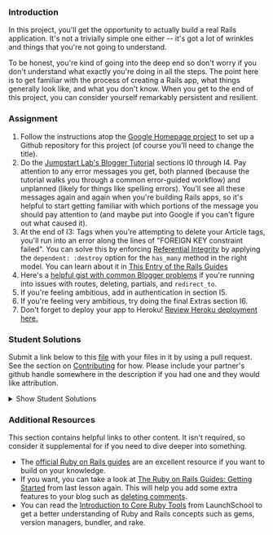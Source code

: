 ### Introduction

In this project, you'll get the opportunity to actually build a real Rails application.  It's not a trivially simple one either -- it's got a lot of wrinkles and things that you're not going to understand.

To be honest, you're kind of going into the deep end so don't worry if you don't understand what exactly you're doing in all the steps.  The point here is to get familiar with the process of creating a Rails app, what things generally look like, and what you don't know.  When you get to the end of this project, you can consider yourself remarkably persistent and resilient.

### Assignment

<div class="lesson-content__panel" markdown="1">

  1. Follow the instructions atop the [Google Homepage project](/courses/web-development-101/lessons/html-css) to set up a Github repository for this project (of course you'll need to change the title).
  2. Do the [Jumpstart Lab's Blogger Tutorial](http://tutorials.jumpstartlab.com/projects/blogger.html) sections I0 through I4.  Pay attention to any error messages you get, both planned (because the tutorial walks you through a common error-guided workflow) and unplanned (likely for things like spelling errors).  You'll see all these messages again and again when you're building Rails apps, so it's helpful to start getting familiar with which portions of the message you should pay attention to (and maybe put into Google if you can't figure out what caused it).
  3. At the end of I3: Tags when you're attempting to delete your Article tags, you'll run into an error along the lines of "FOREIGN KEY constraint failed". You can solve this by enforcing [Referential Integrity](https://en.wikipedia.org/wiki/Referential_integrity) by applying the `dependent: :destroy` option for the `has_many` method in the right model. You can learn about it in [This Entry of the Rails Guides](http://guides.rubyonrails.org/association_basics.html)
  4. Here's a [helpful gist with common Blogger problems](https://gist.github.com/burtlo/4970471) if you're running into issues with routes, deleting, partials, and `redirect_to`.
  5. If you're feeling ambitious, add in authentication in section I5.
  6. If you're feeling very ambitious, try doing the final Extras section I6.
  7. Don't forget to deploy your app to Heroku!  [Review Heroku deployment here.](https://www.theodinproject.com/courses/ruby-on-rails/lessons/deployment)
</div>

### Student Solutions
Submit a link below to this [file](https://github.com/TheOdinProject/curriculum/blob/master/rails_programming/rails_basics/project_blog_app.md) with your files in it by using a pull request.  See the section on [Contributing](http://github.com/TheOdinProject/curriculum/blob/master/contributing.md) for how.  Please include your partner's github handle somewhere in the description if you had one and they would like attribution.

<details markdown="block">
  <summary> Show Student Solutions </summary>

* Add your solution below this line!
* [Witah Georjane's Solution](https://github.com/Georjane/My_Blog_App) - [View in Browser](https://jane-blog.herokuapp.com/)
* [Tilda Udufo's Solution](https://github.com/TildaDares/blogger) - [View in Browser](https://nameless-earth-65585.herokuapp.com/)
* [Axel Lopez's Solution](https://github.com/lopezaxel/blog-app) - [View in Browser](https://sheltered-waters-63059.herokuapp.com/)
* [ChargrilledChook's Solution](https://github.com/ChargrilledChook/blogger) - [View in Browser](https://protected-coast-33870.herokuapp.com/)
* [Neal Bayya's Solution](https://github.com/nealbayya/blog) - [View in Browser](https://fast-journey-07183.herokuapp.com/)
* [Darren's Solution](https://github.com/DarrenLo0530/blog) - [View in Browser](https://calm-wave-48807.herokuapp.com/)
* [JvPelai's Solution](https://github.com/JvPelai/Blog) - [View in Browser](https://fathomless-beach-73692.herokuapp.com/)
* [Coding Shawn's Solution](https://github.com/CodingShawn/TOP-Blog-App)
* [Sam Eff's Solution](https://github.com/SamEff/blogger) - [View in Browser](https://pure-fjord-66475.herokuapp.com/)
* [Saul-Good-Homie's Solution](https://github.com/Saul-Good-Homie/ruby_blog_app) - [View in Browser](https://apologetic-mountie-86951.herokuapp.com/)
* [Ryan Lewin's Solution](https://github.com/ryan-lewin/blogger) - [View in Browser](https://sheltered-brushlands-48518.herokuapp.com/)
* [pudu87's Solution](https://github.com/pudu87/blogger) - [View in Browser](https://powerful-falls-45808.herokuapp.com/)
* [Christian's Solution](https://github.com/rueeazy/blog) - [View in Browser](https://young-dawn-83367.herokuapp.com/)
* [irlgabriel's Solution](https://github.com/irlgabriel/blog-project) - [View in Browser](https://damp-bayou-50918.herokuapp.com/)
* [fillingthemoon's Solution](https://github.com/fillingthemoon/blogger) - [View in Browser](https://infinite-scrubland-46670.herokuapp.com)
* [Jose Bohorquez's Solution](https://github.com/Bhrqz/Rails_Blog_app) - [View in Browser](https://shrouded-hollows-77809.herokuapp.com/)
* [Mohamed Eltayeb's Solution](https://github.com/mohamedosamaeltayeb/Blogger) - [View in Browser](https://fast-harbor-38452.herokuapp.com/)
* [Grant Cottle's Solution](https://github.com/grantmaster89/rails_blog) - [View in Browser](https://peaceful-inlet-81561.herokuapp.com/)
* [Olugbade Olalekan's Solution](https://github.com/gbadesimple/blog_app_project) - [View in Browser](https://whispering-crag-79843.herokuapp.com/)
* [leetie's Solution](https://github.com/leetie/bloggerV2) - [View in Browser](http://www.leetie.blog/)
* [Jithin's Solution](https://github.com/jithindasad/jumpstart-blogger)
* [Powei94's Solution](https://github.com/powei94/rails_blog_app) - [View in Browswer](https://shrouded-waters-51084.herokuapp.com/)
* [Lucas Bide's Solution](https://github.com/Lucas-Bide/blog_tutorial) - [View in Browswer](https://shielded-basin-69335.herokuapp.com/articles)
* [Run After's Solution](https://github.com/run-after/blogger)
* [LenaChestnut's Solution](https://github.com/LenaChestnut/rails-blog) - [View in Browser](https://powerful-wildwood-59785.herokuapp.com/)
* [Kfollen93's Solution](https://github.com/Kfollen93/Blogger) - [View in Browser](https://infinite-plains-44231.herokuapp.com/)
* [Joel Bejot's Solution](https://github.com/JoelBejot/blogger.git) - [View in Browser](https://stormy-waters-91981.herokuapp.com/)
* [tenacious-qi's Solution](https://github.com/Tenacious-Qi/rails-blog) - [View in Browser](https://pure-tundra-06256.herokuapp.com/)
* [Edd's Solution](https://github.com/casualc0der/blogger) - [View in Browser](https://limitless-inlet-98594.herokuapp.com/)
* [Alison's Solution](https://github.com/chenalison/blogger) - [View in Browser](https://damp-mountain-71957.herokuapp.com/)
* [Charles Ivia's Solution](https://github.com/CharlesIvia/Blog-App.git)
* [killermag's Solution](https://github.com/killermag/blogger) - [View in Browser](https://secure-eyrie-19612.herokuapp.com/)
* [Brandon's Solution](https://github.com/brandonricharda/blogger-project) - [View in Browser](https://guarded-harbor-95815.herokuapp.com/)
* [Odunsi Joseph's Solution](https://github.com/dhatguy/blogger) - [View in Browser](https://lit-dawn-86296.herokuapp.com)
* [Randolph Cisneros' Solution](https://github.com/RandolphCisneros/blogger) - [View in Browser](http://agile-tor-69778.herokuapp.com//)
* [Vlad's Solution](https://github.com/vladmyshchuk/ruby_on_rails_project)
* [Andrew S's Solution](https://github.com/CGoldMonkey/rails-blogger) - [View in Browser](https://stark-inlet-82993.herokuapp.com/)
* [Langarus' Solution](https://github.com/langarus/blog_with_rails)
* [Mark's Solution](https://github.com/MarkKourie/blogger_tutorial)
* [Armo's Solution](https://github.com/Armoilane/blogger)
* [Nasser Abachi's Solution](https://github.com/abachi/rails-blogger) - [View in Browser](https://abachidev-rails-blogger.herokuapp.com/)
* [Dsokzorak's Solution](https://www.github.com/doskzorak/rails_app_1)
* [Hans Oliveira's Solution](https://github.com/hansnery/rails_blog) - [View in Browser](https://blooming-falls-02218.herokuapp.com/)
* [Jakob's Solution](https://github.com/jodokusquack/blogger) - [View in Browser](https://salty-reef-56881.herokuapp.com/)
* [Vedant's Solution](https://github.com/vedantshetty/Odin_Project_Code/tree/master/blogger)
* [nearmint's Solution](https://github.com/nearmint/rails-blogger) - [View in Browser](https://protected-shelf-44996.herokuapp.com/) - Partner: [colecrowder](https://github.com/colecrowder/blogger)
* [Philipp's Solution](https://github.com/philipp-mcvity/blogger)
* [Ogunmola Israel's Solution](https://github.com/Lippins/blogger_app) - [View in Browser](https://guarded-wildwood-88330.herokuapp.com/)
* [Robin's Solution](https://github.com/CoolGlasses/blogger) - [View in Browser](https://damp-wave-05629.herokuapp.com)
* [Olugade Olalekan's Solution](https://github.com/gbadesimple/blogger) -[View in Browser](https://aqueous-garden-12719.herokuapp.com/)
* [Kris Tobiasson's Solution](https://github.com/highpockets/blogger.git) - [View in Browser](https://fathomless-peak-19657.herokuapp.com)
* [hamilto8's Solution](https://github.com/hamilto8/blogger)
* [John Piatras' Solution](https://github.com/JohnPiatras/blogger) - [View in Browser](https://piatras-blogger-project.herokuapp.com/articles)
* [Leticia's Solution](https://github.com/gradiva/odin-fullstack-javascript/tree/master/01-Web_Development_101/05-Web_Development_Frameworks/blogger)
* [Luky's Solution](https://github.com/lcyne/blogger) - [View in Browser](https://mighty-reaches-78310.herokuapp.com/)
* [Ian's Solution](https://github.com/IanMKesler/rails-blog) - [View in Browser](https://fathomless-depths-49999.herokuapp.com)
* [Andrija Jelenkovic's Solution](https://github.com/Amdrija/jumpstart-lab-blogger-tutorial) - [View in Browser](https://secret-forest-19270.herokuapp.com/)
* [Eljoey's Solution](https://github.com/eljoey/Ruby-project) - [View in Browser](https://calm-fortress-57875.herokuapp.com/)
* [nadjastojanovic's Solution](https://github.com/nadjastojanovic/blogger)
* [Chris' Solution](https://github.com/CSalois114/web101-rails_project)
* [Alain Suarez's Solution](https://gitlab.com/asuar/blogger) - [View in Browser](https://secure-hamlet-95000.herokuapp.com/)
* [Sherman's Solution](https://github.com/shermansjliu/blogger) - [View in Browser](https://protected-plains-12122.herokuapp.com/)
* [Ben's Solution](https://github.com/Koshoo/Ruby-on-Rails-blog-project/) - [View in Browser](http://blogger-ben.herokuapp.com/)
* [Nicolás Nisoria's Solution](https://github.com/niconisoria/blogger) - [View in Browser](https://niconibloggerapp.herokuapp.com)
* [Daniel Prince's Solution](https://github.com/danielambrosius/my_second_rails_app) - [View in Browser](https://glacial-refuge-28698.herokuapp.com/)
* [Sizigia's Solution](https://github.com/sizigia/blogger) - [View in Browser](https://top-blogger.herokuapp.com/)
* [Neill Hennings's Solution](https://github.com/Rabidza/blogger) - [View in Browser](https://safe-caverns-93859.herokuapp.com/)
* [Sarp's Solution](https://github.com/sarpisik/rails-blogger) - [View in Browser](https://mighty-fjord-33192.herokuapp.com/articles)
* [Rudi Boshoff's Solution](https://github.com/RudiBoshoff/rails-blogger) - [View in Browser](https://nameless-falls-57483.herokuapp.com/)
* [Rafe Draper's Solution](https://github.com/rafeDraper/portfolio_Ruby_on_rails) - [View in Browser](https://rafedraper-blog.herokuapp.com/) - I0-I5
* [Airi Chow's Solution](https://github.com/airi-14x/TheOdinProject-Sinastra-and-Basic-Rails/tree/master/blogger) - [View in Browser](https://lit-waters-16551.herokuapp.com)
* [Billy's Solution](https://github.com/bcoffin9/civil-war) - [View in Browser](https://glacial-island-56719.herokuapp.com)
* [Daniel Ryu's Solution](https://github.com/dryu99/blogger) - [View in Browser](https://stormy-basin-60364.herokuapp.com/articles)
* [Jose Salvador's Solution](https://github.com/Jsalvadorpp/blogger) - [View in Browser](https://immense-inlet-47223.herokuapp.com/)
* [todoroff's Solution](https://github.com/todoroff/odin-blog) - [View in Browser](https://polar-lake-81082.herokuapp.com/)
* [George Zhu's Solution](https://github.com/georgezhu11/rails-blogger) - [View in Browser](https://quiet-cove-12628.herokuapp.com/articles)
* [Om Dhiraj's Solution](https://github.com/odgripginger/blogger) -  [View in Browser](https://intense-bastion-50359.herokuapp.com/ )
* [Vollantre's Solution](https://github.com/vollantre/blogger) -  [View in Browser](https://salty-caverns-97809.herokuapp.com/)
* [Ricala's Solution](https://github.com/Ricala/Blogger) - [View in Browser](https://salty-mountain-26873.herokuapp.com/)
* [Braxton Lemmon's Solution](https://github.com/braxtonlemmon/blogger-tutorial) - [View in Browser](https://evening-scrubland-13985.herokuapp.com/)
* [Jay Burbyga's Solution](https://github.com/Jaybur1/cubunu-article-hub) - [View in Browser](https://cubunu-article-hub.herokuapp.com/)
* [Kevin Vuong's Solution](https://github.com/fffear/blogger) - [View in Browser](https://arcane-bayou-50051.herokuapp.com/)
* [creep1g's Solution](https://github.com/creep1g/rails-blogger) - [View in Browser](https://shrouded-forest-13723.herokuapp.com//)
* [ARaut9's Solution](https://github.com/ARaut9/blogger) - [View in Browser](https://fathomless-coast-46958.herokuapp.com/)
* [Loumarven's Solution](https://github.com/loumarven/blogger) - [View in Browser](https://immense-headland-49798.herokuapp.com/)
* [Leonardo Vega's Solution](https://github.com/leonardovega/blogger) - [View in Browser](http://theblogorail.herokuapp.com/)
* [Bshowen's Solution](https://bshowen-blogger.herokuapp.com/)
* [Learnsometing's Solution](https://github.com/learnsometing/rails-blogger_2) - [View in Browser](https://still-plateau-28082.herokuapp.com/)
* [Tommy's Solution](https://github.com/Tommyisr/blogger_test) - [View in Browser](https://arcane-badlands-89675.herokuapp.com/)
* [Bojo's Solution](https://github.com/BojoZahariev/blogger) - [View in Browser](https://sheltered-savannah-41787.herokuapp.com/)
* [Yusuf Parak's Solution](https://github.com/ycparak/rails-blogger) - [View in Browser](https://guarded-shore-55350.herokuapp.com/)
* [WormCrew's Solution](https://github.com/WormCrew/blogger)- [View in Browser](https://limitless-peak-97236.herokuapp.com/articles)
* [Stefano Merazzi's Solution](https://github.com/ste001/blogger) - [View in Browser](https://safe-everglades-94703.herokuapp.com/)
* [Colton Shaheen's Solution](https://github.com/coltonshaheen/blogger) - [View in Browser](https://fathomless-oasis-59642.herokuapp.com/)
* [Chris Wegscheid's Solution](https://github.com/cwegscheid08/first_blog_app) - [View in Browser](https://warm-dusk-34129.herokuapp.com/articles)
* [jinja's Solution](https://github.com/jinjagit/blogger) - [View in Browser](https://murmuring-falls-90745.herokuapp.com)
* [Hummeldon's Solution](https://github.com/hummeldon/jumpstart_lab_blog_tutorial) - [View in Browser](https://shielded-escarpment-39617.herokuapp.com/)
* [Mohamed Elattar's Solution](https://github.com/mohamed-elattar/blogger) - [View in Browser](https://lit-sea-47587.herokuapp.com)
* [Smetanca52's Solution](https://github.com/Smetanca52/) - [View in Browser](https://gentle-sands-72630.herokuapp.com/articles)
* [Ajani Stewart's Solution](https://github.com/AjaniStewart/rails-blogging-app) - [View in Browser](https://pacific-coast-73502.herokuapp.com/)
* [Pietro Verdile's Solution](https://github.com/pverdile/blogger_jumpstart) - [View in Browser](https://shielded-caverns-85219.herokuapp.com/)
* [prw001's Solution](https://github.com/prw001/jumpstart_blogger_project) - [View in Browser](https://obscure-shelf-25095.herokuapp.com/)
* [SarfrazAnjum's Solution](https://github.com/SarfrazAnjum/TOP_101_Ruby-on-Rails-Blogger-2) -
* [Max Garber's Solution](https://github.com/bubblebooy/blogger) - [View in Browser](https://ancient-earth-35702.herokuapp.com/)
* [Ngo Van Huong's Solution](https://github.com/ngovanhuong94/blogger-ruby) - [View in Browser](https://blogger-ruby.herokuapp.com/)
* [Bojana Karakacev's Solution](https://github.com/bojana12/ruby_on_rails_project) - [View in Browser](https://sheltered-caverns-34415.herokuapp.com/)
* [Adrien Pardo's Solution](https://github.com/Shieboo/blogger) - [View in Browser](https://polar-scrubland-73662.herokuapp.com/)
* [Ryafl's Solution](https://github.com/ryafl/blogger) - [View in Browser](https://powerful-reaches-67853.herokuapp.com/)
* [Javier Machin's Solution](https://github.com/Javier-Machin/Rails-blogger) -[View in Browser](https://fast-ridge-98614.herokuapp.com/)
* [Samuel Masters' Solution](https://github.com/redeyetuning/blogger2) - [View in Browser](https://shrouded-beach-92695.herokuapp.com/)
* [Fabien Kovacic's Solution](https://github.com/Fabious/rails-blogger-tutorial) - [View in Browser](https://young-reef-38865.herokuapp.com/)
* [Mat's Solution](https://github.com/mateus-reno/blogger) - [View in Browser](https://warm-dusk-47417.herokuapp.com/)
* [Omar Moataz's Solution](https://github.com/OmarMoataz/blogger) - [View in Browser](http://mighty-tundra-22636.herokuapp.com/)
* [rghost's Solution](https://github.com/MariaTikhonova/newblogger) - [View in Browser](https://newblogger.herokuapp.com/articles)
* [iamfranco's Solution](https://github.com/iamfranco/the_odin_project/tree/master/blogger) - [View in Browser](https://pure-basin-69282.herokuapp.com)
* [danhofer's Solution](https://github.com/danhofer/jumpstart-blogger)
* [RaduMatees's Solution](https://github.com/RaduMatees/Blog)
* [rublen's Solution](https://github.com/rublen/first_rails_app) - [View in Browser](https://safe-badlands-32628.herokuapp.com/)
* [Jonathan Yiv's Solution](https://github.com/JonathanYiv/blogger) - [View in Browser](https://protected-dawn-48083.herokuapp.com/)
* [Akshat's Solution](https://github.com/akshatdb/Blogger) - [View in Browser](https://aqueous-eyrie-51208.herokuapp.com/)
* [Jason McKee's Solution](https://github.com/jttmckee/jump-blogger) - [View in Browser](https://infinite-meadow-66360.herokuapp.com/articles)
* [justinckim3's Solution](https://github.com/justinckim3/rails-blogger)
* [endotnick's Solution](https://github.com/endotnick/odin-proj-rails) - [View in Browser](https://boiling-anchorage-83757.herokuapp.com/)
* [ticklybanana's Solution](https://github.com/ticklybanana/Ruby-on-Rails-Blog-Tutorial) - [View in Browser](https://thawing-fortress-18710.herokuapp.com/articles)
* [Qin's Solution](https://github.com/hyathynth/rails-blogger) - [View in Browser](https://secret-journey-27265.herokuapp.com/)
* [MGiagante's Solution](https://github.com/mgiagante/blogger) - [View in Browser](https://bloggigator.herokuapp.com)
* [Bn8's Solution](https://github.com/Bn8/iblog) - [View in Browser](https://shielded-wave-25636.herokuapp.com)
* [Beachfern's Solution](https://github.com/beachfern/blogger) - [View in Browser](https://damp-earth-11670.herokuapp.com/)
* [Kasey Z.'s Solution](https://github.com/kasey-z/blogger) - [View in Browser](https://floating-atoll-31590.herokuapp.com/)
* [GuyInALabCoat's Solution](https://github.com/GuyInALabCoat/rails_blogger_project/tree/master/blogger) - [View in Browser](https://secure-castle-16877.herokuapp.com/)
* [Anya Finkelstein's Solution](https://github.com/anyafink/rails-blogger-project) - [View in Browser](https://nameless-basin-15144.herokuapp.com/)
* [Ben Deltenre's Solution](https://github.com/benjdelt/jumpstart_blogger) - [View in Browser](https://calm-dawn-82855.herokuapp.com/)
* [Demo318's Solution](https://github.com/Demo318/blogger-clone) - [View in Browser](https://shrouded-cove-30023.herokuapp.com/)
* [Dallaire's Solution](https://github.com/Dallaire/blogger) - [View in Browser](https://pacific-garden-49484.herokuapp.com/)
* [Ryan Ford's Solution](https://github.com/ryanford-frontend/rails-blogger) - [View in Browser](https://limitless-dusk-51076.herokuapp.com/)
* [SadieD's Solution](https://github.com/SadieD/dainty_blog) - [View in Browser](http://afternoon-journey-20210.herokuapp.com/)
* [Breadbear's Solution](https://github.com/breadbear/blogger) - [View in Browser](https://pure-journey-28856.herokuapp.com/login)
* [Adong520's Solution](https://github.com/Adong520/blogger) - [View in Browser](https://agile-cliffs-89442.herokuapp.com/)
* [Grey-Ghost's Solution](https://github.com/Grey-Ghost/blogger) - [View in Browser](https://cryptic-tor-71009.herokuapp.com/)
* [xavier Solution](https://github.com/nxdf2015/odin-blogger) - [View in Browser](https://evening-castle-61857.herokuapp.com/articles)
* [holdercp's Solution](https://github.com/holdercp/rails-blog/tree/master/blogger) - [View in Browser](https://floating-badlands-70746.herokuapp.com/articles)
* [BenBrewerBowman's Solution](https://github.com/BenBrewerBowman/Developer-Blog-Server) - [View in Browser](https://intense-wildwood-95748.herokuapp.com/articles)
* [Webdev-burd's Solution](https://github.com/webdev-burd/blogger) - [View in Browser](https://protected-hollows-32566.herokuapp.com/)
* [Shane's Solution](https://github.com/ShaneRich5/blogger) - [View in Browser](https://intense-gorge-94992.herokuapp.com)
* [kdelante14's Solution](https://github.com/kdelante14/blogger) - [View in Browser](https://fierce-anchorage-52151.herokuapp.com)
* [Alexander Chalk's Solution](https://github.com/adc17/blogger-project) - [View in Browser](https://lit-garden-31735.herokuapp.com)
* [dfan14051's Solution](https://github.com/dfan14051/blogger) - [View in Browser](https://secure-everglades-98278.herokuapp.com/)
* [maz's Solution](https://github.com/mmore21/rails-project-one) - [View in Browser](https://evening-spire-70647.herokuapp.com/) - I0-I6
* [RichJDSmith's Solution](https://github.com/richjdsmith/blogger_app) - [View in Browser](https://immense-harbor-81390.herokuapp.com)
* [mindovermiles262's Solution](https://github.com/mindovermiles262/blogger) - [View in Browser](https://infinite-meadow-70610.herokuapp.com/)
* [Oleh Sliusar's Solution](https://github.com/OlehSliusar/blogger) - [View in Browser](https://blogger-by-oliver.herokuapp.com/)
* [yilmazgunalp's Solution](https://github.com/yilmazgunalp/blogger.git) - [View in Browser](https://rocky-plateau-97873.herokuapp.com/)
* [theghall's Solution](https://github.com/theghall/blogger.git) - [View in Browser](https://shrouded-inlet-42460.herokuapp.com)
* [plinovodja's Solution](https://github.com/plinovodja/blogger) - [View in Browser](https://secret-wave-51025.herokuapp.com/)
* [DominicM's Solution](https://github.com/dominicmichaud/odin_project_blogger) - [View in Browser (Bootstrap Edition)](https://odin-project-blogger.herokuapp.com/)
* [ToTenMilan's Solution](https://github.com/ToTenMilan/blogger) - [View in Browser](https://agile-sierra-95931.herokuapp.com/articles/1)
* [sofiegraham's Solution](https://github.com/sofiegraham/blograils) - [View in Browser](https://still-savannah-75438.herokuapp.com/)
* [Nikolay Dyulgerov's Solution](https://github.com/NicolayD/rails-blogger/tree/master/blogger) - [View in Browser](https://rorblogger.herokuapp.com/)
* [Benjamin_Res Solution](https://github.com/Benjamin-Re/Rails.git)
* [John Phelps's Solution](https://github.com/jphelps413/blogger) - [View in Browser](https://gentle-anchorage-58837.herokuapp.com/)
* [Yash Anand's Solution](https://github.com/yashanand1910/simple-blog-system.git) - [View in Browser](https://blogger2-app.herokuapp.com/)
* [Václav Škvařil's Solution](https://github.com/Vasha22/Blogger-Project) - [View in Browser](https://pure-shore-59740.herokuapp.com/)
* [ayushka's Solution](https://github.com/ayushkamadji/blogger) - [View in Browser](https://arcane-oasis-82234.herokuapp.com/)
* [Chad Kreutzer's Solution](https://github.com/ChadKreutzer/blogger) - [View in Browser](https://infinite-anchorage-76552.herokuapp.com/)
* [Siddharth Isaiah's Solution](https://github.com/siddharthisaiah/the_odin_project/tree/master/web_development_101/blogger)
* [Jib's Solution](https://github.com/NuclearMachine/OdinTasks/tree/master/blogger) - [View in Browser](https://ancient-sierra-59262.herokuapp.com/)
* [Paul Dariye's Solution](https://github.com/pauldd91/theodinproject/tree/master/blogger)
* [Allen's Solution](https://github.com/NoRest4AWhearry/blogger) - [View in Browser](http://jsblogger2.herokuapp.com/)
* [Angel Vargas' Solution](https://github.com/arioth/the-odin-project/tree/master/blogger)
* [Jamie's Solution](https://github.com/Jberczel/blogger) - [View in Browser](http://pure-meadow-9674.herokuapp.com/)
* [Arman Ghassemi's Solution](https://github.com/ArmanG/First-Ruby-App) - [View in Browser](http://stormy-cliffs-5263.herokuapp.com/)
* [Alan Russell's Solution](https://github.com/ajrussellaudio/blogger)
* [d2bit's Solution](https://github.com/d2bit/odin-project/tree/master/blogger)
* [Donald's Solution](https://github.com/donaldali/blogger)
* [Mark Westfall's Solution](https://github.com/mwestfall88/J-labs-blogger-app) - [View in Browser](http://vast-gorge-8047.herokuapp.com/)
* [Tommy Noe's Solution](https://github.com/thomasjnoe/blogger-2) - [View in Browser](http://arcane-brushlands-3721.herokuapp.com)
* [Juan Vazquez's Solution](https://github.com/juanvme/blogger) - [View in Browser](http://secure-lowlands-4285.herokuapp.com/)
* [Ruben Mendez's Solution](https://github.com/ruben-socal/blogger)
* [Michael Alexander's Solution](https://github.com/betweenparentheses/jumpstart_labs_blogger) - [View in Browser](http://quiet-dawn-1285.herokuapp.com/)
* [Stanley Quek's Solution](https://github.com/tempeste/Blog_Project/blob/master/README.md)
* [Marina Sergeyeva's Solution](https://github.com/imousterian/OdinProject/tree/master/Project1_4_RubyOnRails)
* [Jonathan Faulk's Solution](https://github.com/faulk49/jumpstart) - [View in Browser](http://morning-gorge-3013.herokuapp.com/)
* [Erithair's Solution](https://github.com/N19270/blogger) - [View in Browser](http://erithair-blog.herokuapp.com/)
* [James MacIvor's Solution](https://github.com/RobotOptimist/blogger) - [View in Browser](http://warm-scrubland-4226.herokuapp.com/articles)
* [Antonio Augusto's Solution](https://github.com/antoniosb/blogger) - [View in Browser](https://heroblogger.herokuapp.com/)
* [insomniacode's Solution](https://github.com/insomniacode/blogger-app) - [View in Browser](https://ancient-depths-2915.herokuapp.com)
* [John Quarles' Solution](https://github.com/johnwquarles/Odin-rails-project) - [View in Browser](https://aqueous-retreat-3890.herokuapp.com/)
* [Vidul's Solution](https://github.com/viparthasarathy/rails-project) - [View in Browser](https://protected-depths-2514.herokuapp.com/)
* [Dorian Iacobescu's Solution](https://github.com/iacobson/Odin5-Rails-Blogger) - [View in Browser](http://odin-blog.herokuapp.com/)
* [Tyler Travers' Solution](https://github.com/ttravers17/the_odin_project/tree/master/blogger) - [View in Browser](https://agile-woodland-3720.herokuapp.com/)
* [Chris Dziewa's Solution](https://github.com/chrisdziewa/blogger)
* [Kate McFaul's Solution](https://github.com/craftykate/odin-project/tree/master/Chapter_02-Web_Development_101/jumpstart_rails_blog) - [View in Browser](https://sample-rails-blog.herokuapp.com)
* [Andy Linteau's Solution](https://github.com/linteau/blogger) - [View in Browser](https://bloggertut.herokuapp.com/)
* [Sami Bashraheel's Solution](https://github.com/sami/blogger)
* [Dominik Stodolny's Solution](https://github.com/dstodolny/blogger) - [View in Browser](https://calm-coast-8819.herokuapp.com/)
* [Kevin Weir's Solution](https://github.com/IDCrisis2/the_odin_project/tree/master/Rails/blogger)
* [Jason Matthews' Solution](https://github.com/fo0man/blogger)
* [chasmani's Solution](https://github.com/chasmani/Rails-Project-1-Odin) - [View in Browser](https://mighty-brook-8861.herokuapp.com/)
* [Kevin Mulhern's Solution](https://github.com/KevinMulhern/blogger) - [View in Browser](https://pacific-atoll-8854.herokuapp.com)
* [Greg Park's Solution](https://github.com/gregoryjpark/simple-blogger) - [View in Browser](https://whispering-reaches-6831.herokuapp.com)
* [Alice Rhomieux's Solution](https://github.com/arhx/jumpstart-lab-blogger) - [View in Browser](https://obscure-lake-7514.herokuapp.com/)
* [Eleanor Weigert's Solution](https://github.com/mixophrygian/Blogger-App) - [View in Browser](https://eleanors-blogger.herokuapp.com/)
* [Julian Feliciano's Solution](https://github.com/JulsFelic/jumpstartlab-blogger-2) - [View in Browser](https://shielded-coast-6885.herokuapp.com/)
* [Chris Hall's Solution](https://github.com/Concretechris/Jumpstart-Labs-Blogger) - [View in Browser](https://powerful-depths-3538.herokuapp.com/)
* [omokoro's Solution](https://github.com/omokoro/rails-project) - [View in Browser](http://shielded-journey-4013.herokuapp.com/)
* [Ryan Jordan's Solution](https://github.com/krjordan/Blogger)
* [Andrej Dragojevic's Solution](https://github.com/antrix1/blogger) - [View in Browser](https://serene-waters-9909.herokuapp.com/)
* [eddie's Solution](https://github.com/feek1g/theodinproject/tree/master/blogger) - [View in Browser](https://blogger2017.herokuapp.com/)
* [Rick Stewart's Solution](https://github.com/rickstewart/blogger) - [View in Browser](https://still-shore-5838.herokuapp.com/)
* [Tamim Sookoor's Solution](https://github.com/sookoor/blogger) - [View in Browser](https://protected-forest-6447.herokuapp.com/articles)
* [Josh Klein's Solution](https://github.com/kleinjoshuaa/rails-blogger)
* [John Lampe's Solution](https://github.com/jlampe1985/blogger-project) - [View in Browser](https://warm-savannah-2524.herokuapp.com/)
* [Andrea Kulbaba's Solution](https://github.com/akulbaba/blogger)
* [Matias Pan's Solution](https://github.com/kriox26/web_dev101/tree/master/blogger)
* [Dan Hoying's Solution](https://github.com/danhoying/blogger) - [View in Browser](https://infinite-hollows-9057.herokuapp.com/)
* [AtActionParks's Solution](https://github.com/AtActionPark/odin-rails-project) - [View in Browser](https://aqueous-garden-9909.herokuapp.com/)
* [Gb69010p's Solution](https://github.com/gb69010p/JumpstartBlogger) - [View in Browser](https://tranquil-earth-2515.herokuapp.com/)
* [Mark Viola's Solution](https://github.com/markviola/the-odin-project/tree/master/5-ruby-on-rails-blogger) - [View in Browser](https://lit-beach-4691.herokuapp.com)
* [Bhupendra Singh's Solution](https://github.com/bhupendra11/railsIntroProjectOdin) - [View in Browser](http://fast-ravine-6339.herokuapp.com/)
* [Joe Balsamo's Solution](https://github.com/Joe-Balsamo/blogger) - [View in Browser](http://fathomless-sea-9804.herokuapp.com/)
* [Cody Gipson's Solution](https://github.com/Cgipson06/blogger2) - [View in Browser](http://fast-lake-3445.herokuapp.com/)
* [Jason Symons' Solution](https://github.com/jsymons/the-odin-project/tree/master/project-rails/blogger) - [View in Browser](https://shielded-lake-3494.herokuapp.com/)
* [Taylor Buchheit's Solution](https://github.com/7aylor/firstrailsapp.git) - [View in Browser](http://mighty-brushlands-8664.herokuapp.com/articles)
* [Tarun Johnson's Solution](https://github.com/tnt007tarun/blogger_2) - [View in Browser](https://floating-eyrie-8027.herokuapp.com/)
* [Arthur Vieira's Solution](https://github.com/arthur-vieira/rails-blogger) - [View in Browser](http://tragically-mountie-3261.herokuapp.com/)
* [Thomas Vaeth's Solution](https://github.com/thomasvaeth/the_odin_project/tree/master/blogger)
* [Brian Burke's Solution](https://github.com/sanora/Rails)
* [Alex Tsiras' Solution](https://github.com/arialblack14/jumpstart-blogger)
* [Angus Dobson's Solution](https://github.com/Apneal/rails_project) - [View in Browser](https://limitless-island-7868.herokuapp.com/)
* [dchen71' Solution](https://github.com/dchen71/the_odin_project/tree/master/Web%20Development%20101/blogger)
* [Scott Bobbitt's Solution](https://github.com/sco-bo/rails_project) - [View in Browser](http://morning-tundra-2552.herokuapp.com/)
* [Ho Won Cheng's Solution](https://github.com/chenghw/ruby_on_rails_101_project) - [View in Browser](https://thawing-harbor-8031.herokuapp.com)
* [Florian Mainguy's Solution](https://github.com/florianmainguy/theodinproject/tree/master/web-development-101/blogger-rails) - [View in Browser](https://radiant-tundra-5862.herokuapp.com/)
* [Panashe Fundira's Solution](https://github.com/munyari/blogger) - [View in Browser](https://whispering-brook-5977.herokuapp.com/)
* [Dylan Bailey's Solution](https://github.com/dylancbailey/Blogger)
* [Noah Prescott's Solution](https://github.com/npresco/top/tree/blogger_rails) - [View in Browser](https://npresco-top-blogger.herokuapp.com/)
* [Paweł Cichoń Solution](https://github.com/beovulf/project_rails) - [View in Browser](https://glacial-falls-4578.herokuapp.com/)
* [Chris Swanson's Solution](https://github.com/cswans21/blogger2) - [View in Browser](https://stark-forest-1744.herokuapp.com/)
* [Chris Watland's Solution](https://github.com/watlandc/odin-project/tree/master/blogger) - [View in Browser](https://floating-refuge-8099.herokuapp.com/)
* [Spekachu's Solution](https://github.com/Spekachu/blogger)
* [Adrian Manteza's Solution](https://github.com/AdManteza/Blogger) - [View in Browser](https://sheltered-island-7330.herokuapp.com)
* [Corey Cunningham's Solution](https://github.com/ccunnin8/my_first_rails_project/tree/master/blogger) - [View in Browser](https://powerful-mesa-6399.herokuapp.com/)
* [Austin Mason's Solution](https://github.com/CouchofTomato/rails_blogger/tree/master/blogger) - [View in Browser](https://sleepy-hollows-6024.herokuapp.com/)
* [andrewdbass' Solution](https://github.com/andrewdbass/blogger)
* [djhart's Solution](https://github.com/djhart/rails_project.git) - [View in Browser](https://enigmatic-eyrie-8114.herokuapp.com/articles)
* [Ricardo Villegas' Solution (including Extras section)](https://github.com/claricardo/BloggerProject) - [View in Browser](https://arcane-citadel-6518.herokuapp.com/)
* [Giorgos Mitsis's Solution](https://github.com/vinPopulaire/blogger2-jumpstart) - [View in Browser](https://calm-fortress-9525.herokuapp.com/)
* [Sandeep Navghane's Solution](https://github.com/sand33pn/blogger) - [View in Browser](http://ancient-thicket-1121.herokuapp.com/)
* [Michael Sotkin's Solution](https://github.com/msotkin/project_rails)
* [James Brooks's Solution](https://github.com/jhbrooks/blogger) - [View in Browser](http://cryptic-atoll-7715.herokuapp.com/)
* [Andrew Park's Solution](https://github.com/akpark93/the_odin_project/tree/master/blogger)
* [Petros Kalogiannakis's Solution](https://github.com/kalpetros/TheOdinProject/tree/master/blogger) - [View in Browser](https://boiling-eyrie-1491.herokuapp.com/)
* [andrewdbass' Solution](https://github.com/andrewdbass/blogger)
* [djhart's Solution](https://github.com/djhart/rails_project.git) - [View in Browser](https://enigmatic-eyrie-8114.herokuapp.com/articles)
* [Ricardo Villegas' Solution (including Extras section)](https://github.com/claricardo/BloggerProject) - [View in Browser](https://arcane-citadel-6518.herokuapp.com/)
* [Alan Daniels's Solution](https://github.com/AlanDaniels101/odin-rails-project/tree/master/blogger)
* [Corey Kazaks' Solution](https://github.com/ck626/project-rails-blogger) - [View in Browser](https://limitless-stream-4802.herokuapp.com/)
* [Skye Free's Solution](https://github.com/swfree/blogger) - [View in Browser](https://frightful-tomb-1917.herokuapp.com/articles)
* [Mateusz Staszczyk’s Solution](https://github.com/sleaz0id/blogger)
* [Dominik Chomicki's Solution](https://github.com/hamstersky/blogger) - [View in Browser](https://arcane-chamber-8578.herokuapp.com/)
* [Cecilia Avery Solution](https://github.com/cilavery/rails-blog) - [View in Browser](http://cecilia.avery.nyc)
* [Luke Walker's Solution](https://github.com/ubershibs/rails-blogger) - [View in Browser](https://luke-blogger2.herokuapp.com)
* [Novneet's Solution](https://github.com/novneetnov/Rails_Blog)
* [Miguel Herrera's Solution](https://github.com/migueloherrera/blogger)
* [Matt Velez's Solution](https://github.com/Timecrash/jumpstart-blogger) - [View in Browser](https://vast-thicket-8006.herokuapp.com/)
* [Kelvin Stone's Solution](https://github.com/KelvinStone/blogger) - [View in Browser](https://evening-badlands-2352.herokuapp.com/)
* [Andrew Johnson's Solution](https://github.com/ad-johnson/blogger)
* [Francisco Carlos's Solution](https://github.com/fcarlosdev/the_odin_project/tree/master/blog)
* [Jack Wilde's Solution](https://github.com/WildeRunner/jumpstart_blogger) - [View in Browser](mysterious-tundra-7601.herokuapp.com)
* [YogAzathoth's Solution](https://github.com/YogAzathoth/projectRails) - [View in Browser](https://cryptic-shelf-1716.herokuapp.com/ )
* [Kelly Downes' Solution](https://github.com/kdow/blogger) - [View in Browser](https://enigmatic-tor-3115.herokuapp.com/)
* [Andrew Wilson's Solution](https://github.com/polygoning/blogger.git)
* [Jack Deegan's Solution](https://github.com/DidsyTurbo/blogger) - [View in Browser](https://enigmatic-ocean-9959.herokuapp.com/)
* [Earth35's Solution](https://github.com/Earth35/rails-project) - [View in Browser](https://mysterious-hollows-4200.herokuapp.com)
* [Zac Conner's Solution](https://github.com/connerza/Blogger) - [View in Browser](https://powerful-sands-3963.herokuapp.com)
* [DV's Solution](https://github.com/dvislearning/rails_blogger) - [View in Browser](https://protected-badlands-52632.herokuapp.com)
* [Jean Merlet's Solution](https://github.com/jeanmerlet/rails_jumpstart_lab) - [View in Browser](https://enigmatic-fjord-41312.herokuapp.com/)
* [Jess Farley's Solution](https://github.com/littlemighty/odin_project_rails101) - [View in Browser](https://protected-journey-27570.herokuapp.com/)
* [Hassan Mahmoud's Solution](https://github.com/HassanTC/blogger) - [View in Browser](http://odin-blogger.herokuapp.com/)
* [parhaml's Solution](https://github.com/parhaml/rails_project) - [View in Browser](https://salty-sierra-81130.herokuapp.com)
* [Joshua Berry's Solution](https://github.com/jbez92/ruby_on_rails) - [View in Browser](http://cryptic-cliffs-31734.herokuapp.com/)
* [Javeed Ishaq's Solution](https://github.com/JaveedIshaq/rails_blog_app) - [View in Browser](https://blooming-eyrie-31902.herokuapp.com/)
* [Peter Taggart's Solution](https://github.com/gitschwifty/blogger) - [View in Browser](https://immense-chamber-91760.herokuapp.com/)
* [Tony Vumbaca's Solution](https://github.com/tvumbaca/Blogger) - [View in Browser](https://aqueous-basin-98343.herokuapp.com)
* [Johnny Rasnic's Solution](https://github.com/lonniganseaweed/the-odin-project-Solutions/tree/master/2:%20Web%20Development%20101/rails-blog/blogger) - [View in Browser](https://sleepy-retreat-39842.herokuapp.com/)
* [CodyLBuffaloe's Solution](https://github.com/CodyLBuffaloe/rails_project)
* [Fabricio Carrara's Solution](https://github.com/fcarrara/blogger) - [View in Browser](https://fcarrara-blogger.herokuapp.com) Completed to I6 section.
* [Tomas Rojo's Solution](https://github.com/tomasn4a/jumpstart/tree/master/blogger) - [View in Browser](https://floating-lowlands-72552.herokuapp.com)
* [Deepak's Solution](https://github.com/Deepak5050/project_rails.git) - [View in Browser](https://enigmatic-forest-17007.herokuapp.com/)
* [Josh Cummings' Solution](https://github.com/obiwan7713/Rails-Blogger.git) - [View in Browser](https://protected-inlet-31955.herokuapp.com/)
* [Lani Huang's soluton](https://github.com/laniywh/the-odin-project/tree/master/web-development-101/blogger) - [View in Browser](https://blooming-ravine-63368.herokuapp.com/)
* [Shala Qweghen's Solution](https://github.com/ShalaQweghen/project_rails) - [View in Browser](https://infinite-reef-54543.herokuapp.com/)
* [John Connor's Solution](https://github.com/jacgitcz/jumpstart_blogger) - [View in Browser](https://vast-falls-55803.herokuapp.com/)
* [SlurmzMckenzie's Solution](https://github.com/SlurmzMckenzie/basic-blog-project) - [View in Browser](https://vast-thicket-51524.herokuapp.com/)
* [dzero's Solution](https://github.com/d-zer0/blogger) - [View in Browser](https://mysterious-mountain-26462.herokuapp.com)
* [Oscar Y's Solution](https://github.com/mysteryihs/blogger) - [View in Browser](https://stormy-retreat-35241.herokuapp.com/articles)
* [Ricardo Ferreira's Solution](https://github.com/RMF2PT/ruby-on-rails-blogger2) - [View in Browser](https://blogger-rmf2pt.herokuapp.com/)
* [Piotr Ejsmont's Solution](https://github.com/PiotrEjsmont/odin-rails) - [View in Browser](https://fathomless-falls-23577.herokuapp.com/)
* [Joshua Hipple's Solution](https://github.com/JBHipple/rails_tutorial) - [View in Browser](https://secure-woodland-62979.herokuapp.com/)
* [Odeson's Solution](https://github.com/odesonex/blogger_2/tree/master/blogger) - [View in Browser](http://warm-mesa-83489.herokuapp.com/)
* [Tom Westerhout's Solution](https://github.com/Westw00d/Rails-Blog) - [View in Browser](https://glacial-temple-88966.herokuapp.com/) - Including I0 to I6
* [Mason Embry's Solution](https://github.com/embryCODE/blogger) - [View in Browser](http://intense-ravine-24587.herokuapp.com/)
*  [Paul McGarry's Solution](https://github.com/thiswillhavetodo/rails_blogger) - [View in Browser](https://stark-springs-70603.herokuapp.com/) - Completed to I6
* [Jiazhi Guo's Solution](https://github.com/jerrykuo7727/blogger) - [View in Browser](https://sheltered-scrubland-87671.herokuapp.com/)
* [Ace Cassidy's Solution](https://github.com/Ace-Cassidy/Blogger) - [View in Browser](https://salty-chamber-16317.herokuapp.com)
* [Derek Kwong's Solution](https://github.com/dckwong/ProjectRails) - [View in Browser](https://aqueous-spire-28165.herokuapp.com/)
* [Leo Soai-Van's Solution](https://github.com/leosoaivan/project_rails) - [View in Browser](https://lit-plains-26186.herokuapp.com/)
* [Armin Zierlinger's Solution](https://github.com/ArminZierlinger/RubyonRails) - [View in Browser](https://calm-basin-45633.herokuapp.com/)
* [Vanessa Tan's Solution](https://github.com/vanJargon/blogger) - [View in Browser](https://peaceful-brushlands-76681.herokuapp.com)
* [Manu Phatak's Solution](https://github.com/bionikspoon/rails_bloggerr) - [View in Browser](https://bionikspoon-rails-blogger.herokuapp.com/)
* [Karthik's Solution](https://github.com/kmeda/rails_app) - [View in Browser](https://quiet-chamber-89419.herokuapp.com/)
* [Roy Chen's Solution](https://github.com/roychen5/rails-blogger) - [View in Browser](https://radiant-shore-63881.herokuapp.com/)
* [HenrytheDJ's Solution](https://github.com/henrythedj/blogolog) - [View in Browser](https://arcane-dusk-33271.herokuapp.com) - I0-I5
* [Young Jeong's Solution](https://github.com/youngjeong46/blogger) - [View in Browser](https://pure-dawn-62488.herokuapp.com/) - I0-I6
* [Loris Aranda's Solution](https://github.com/LorisProg/rails_blogger) - [View in Browser](https://damp-chamber-63138.herokuapp.com/)
* [Defgarden's Solution](https://github.com/Defgarden/blogger) - [View in Browser](https://damp-citadel-61063.herokuapp.com/)
* [Adam Levin's Solution](https://github.com/tutordelphia/jumpstart-blogger) - [View in Browser](https://mighty-fortress-61631.herokuapp.com/) -I0-I5
* [Dom Goj's Solution](https://github.com/booyakuhhsha/blogger) - [View in Browser](https://nameless-reef-36414.herokuapp.com/) -I0-I6
* [grzegorzzajac1989's Solution](https://github.com/grzegorzzajac1989/theOdinProject/tree/master/Web_Development_101/blogger) - [View in Browser](https://obscure-temple-21505.herokuapp.com/) -I0-I5
* [Mityadsch's Solution](https://github.com/MityaDSCH/rails-tutorial)
* [Trevor Drury's Solution](https://github.com/trevawhateva/rails-project) -10-15
* [Zach Beaird's Solution](https://github.com/zbbeaird89/Rails_Project_1) - [View in Browser](https://protected-citadel-95999.herokuapp.com/)
* [Mike Coon's Solution](https://github.com/mac718/blogger1) - [View in Browser](https://shrouded-headland-68370.herokuapp.com/)
* [Jason Keeney's Solution](https://github.com/jkeeney/project_rails)-[View in Browser](https://murmuring-beach-36592.herokuapp.com/)
* [David Chapman's Solution](https://github.com/davidchappy/blogger_2_jumpstart)-[View in Browser](https://stormy-sands-62112.herokuapp.com/)
* [Derek Scace's Solution](https://github.com/dscace/blogger) - [View in Browser](https://intense-ocean-31502.herokuapp.com/)
* [Yorick's Solution](https://github.com/ysmith4/blogger) - [View in Browser](https://secure-tundra-11203.herokuapp.com/)
* [Max Tsao's Solution](https://github.com/mt9304/blogger)
* [Bishal Shrestha's Solution with multiple image upload](https://github.com/biiishal/blogger) - [View in Browser](https://radiant-blogger.herokuapp.com/)
* [Christopher Corder's Solution](https://github.com/cs-cordero/Blogger) - [View in Browser](https://guarded-peak-35888.herokuapp.com/)
* [Raiko Murulauk's Solution](https://github.com/Cypher0/blogger) - [View in Browser](https://protected-taiga-95155.herokuapp.com/)
* [Ayon Pal's Solution](https://github.com/AyonPal/blogger/tree/master/blogger) - [View in Browser](https://enigmatic-temple-69582.herokuapp.com/)
* [Jerry Gao's Solution](https://github.com/blackwright/odin/tree/master/rails_blogger) - [View in Browser](https://jumpstart-blogger-rails.herokuapp.com/)
* [Veselin Ivanov's Solution](https://github.com/terlica/TheOdinProject/tree/master/WebDevelopment101/Ruby_on_Rails_Blogger) - [View in Browser](https://infinite-castle-21001.herokuapp.com/) - 10-15
* [nmac's Solution](https://github.com/nmacawile/Blogger) - [View in Browser](https://evening-peak-88135.herokuapp.com/)
* [Ryan Barnett's Solution](https://github.com/RyanDBarnett/blogger) - [View in Browser](https://calm-hamlet-87855.herokuapp.com/)
* [Samuel Langenfeld's Solution](https://github.com/SamuelLangenfeld/blogger) - [View in Browser](https://boiling-taiga-86260.herokuapp.com/)
* [Stefan P's Solution](https://github.com/spavikevik/odin_blogger) - [View in Browser](https://odin-blogger-sp.herokuapp.com)
* [Austin Norman's Solution](https://github.com/austinnormancore/railsproject) - [View in Browser](https://shrouded-scrubland-78563.herokuapp.com/articles)
* [Justin V's Solution](https://github.com/JustinVx/blogger) - [View in Browser](https://blogger-odin.herokuapp.com)
* [Behdad Analui's Solution](https://github.com/banalui/blogger) - [View in Browser](https://hidden-fjord-22027.herokuapp.com)
* [Josh Vogel's Solution](https://github.com/j-vogel/blogger) - [View in Browser](https://hidden-badlands-67022.herokuapp.com/)
* [jeff1st's Solution](https://github.com/jeff1st/blog) - [View in Browser](https://ancient-dusk-80825.herokuapp.com/)
* [huseins ghafari's Solution](https://github.com/hosghf/rails_prj/tree/master/blogger) - [View in Browser](https://mighty-crag-59722.herokuapp.com/)
* [Alan Cruse's Solution](https://github.com/ADECruse/project-rails)
* [NIÑO MOLLANEDA's Solution](https://github.com/ninoM/blogger) - [View in Browser](https://stark-spire-65556.herokuapp.com/)
* [Dustin Seright's Solution](https://github.com/dseright/rails_project) - [View in Browser](https://boiling-beyond-55901.herokuapp.com/)
* [Dan Sack's Solution](https://github.com/DanPete/blogger) - [View in Browser](https://pacific-ridge-35157.herokuapp.com/)
* [egg303's Solution](https://github.com/egg303/Blogger) - [View in Browser](https://fierce-forest-55091.herokuapp.com/)
* [Robert Szabo's Solution](https://github.com/Siker001/top_101_rails) - [View in Browser](https://boiling-everglades-88287.herokuapp.com/)
* [Parker Brown's Solution](https://github.com/parkerjbrown/blogger) - [View in Browser](https://mighty-beyond-86851.herokuapp.com/)
* [Øistein Haugland's Solution](https://github.com/oisteinhaugland/rails_blogger) - [View in Browser](https://tranquil-mesa-99598.herokuapp.com/) Completed to I5
* [hallitee's Solution](https://github.com/hallitee/blogger) - [View in Browser](https://polar-forest-96981.herokuapp.com/) Completed to I5
* [Pat's Solution](https://github.com/Pat878/Blogger) - [View in Browser](https://aqueous-oasis-60855.herokuapp.com/)
* [Luján Fernaud's Solution](https://github.com/lujanfernaud/blogo) - [View in Browser](https://blogoapp.herokuapp.com/)
* [Viet's Solution](https://github.com/vietdh85/odin-blogger) - [View in Browser](https://vh-blogger.herokuapp.com/)
* [Andrew DeNike's Solution](https://ghttps://github.com/AndyDeNike/project_rails) - [View in Browser](https://afternoon-badlands-40925.herokuapp.com/)
* [Paritosh Sharma's Solution](https://github.com/Paritosh97/blogger) - [View in Browser](https://evening-woodland-12867.herokuapp.com/)
* [EMuchynski's Solution](https://github.com/EMuchynski/blogger) - [View in Browser](https://agile-ocean-12019.herokuapp.com/articles)
* [Eren Cataltepe's Solution](https://github.com/erencataltepe/rails-project)
* [uvieugo's Solution](https://github.com/uvieugo/project-rails-blogger) - [View in Browser](https://salty-woodland-61543.herokuapp.com/) Up to part off I6
* [Seederwood's Solution](https://github.com/seederwood/myblog) - [View in Browser](https://rocky-harbor-97255.herokuapp.com/)
* [Anistor86's Solution](https://github.com/anistor86/RubyOnRails_project) - [View in Browser](https://evening-oasis-70444.herokuapp.com/)
* [Phucledien's Solution](https://github.com/phucledien/blogger) - [View in Browser](https://still-crag-31572.herokuapp.com/)
* [coryparham24's Solution](https://github.com/coryparham24/blogger-ruby-on-rails-project) - [View in Browser](https://radiant-beach-97617.herokuapp.com/)
* [Oliver Curting's Solution](https://github.com/Curting/blogger) - [View in Browser](https://olivers-blogger.herokuapp.com/) I0-I5
* [Alex's Solution](https://github.com/alexcorremans/blogger) - [View in Browser](https://pacific-retreat-33130.herokuapp.com/)
* [NJW's Solution](https://github.com/obsessivenerds/blogger) - [View in Browser](https://obsessivenerds.github.io/blogger/)
* [Celestine's Solution](https://github.com/CEOehis/blogger) - [View in Browser](https://afternoon-coast-34844.herokuapp.com/)
* [Santiago Rodríguez Solution](https://github.com/santoxxcc/blogger) - [View in Browser](https://agile-mountain-84751.herokuapp.com/)
* [WilPoly's Solution](https://github.com/wilPoly/blogger) - [View in Browser](https://guarded-journey-13824.herokuapp.com/) Upto I5
* [Bruno Parga's Solution](https://github.com/brunoparga/odinproject/tree/master/WebDev101/blogger) - to I5
* [Eric Gonzalez Solution](https://github.com/Twinpair/Blogger) - [View in Browser](https://rails-blogger-app.herokuapp.com/)
* [Samitha's Solution](https://github.com/samomatik/blogger) - [View in Browser](https://ancient-hamlet-11554.herokuapp.com/) I0-I5
* [CurmudJim's Solution](https://github.com/CurmudJim/blogger) - [View in Browser](https://jim-blogger.herokuapp.com/)
* [tonalmasher's Solution](https://github.com/tonalmasher/blogger-jumpstart) - [View in Browser](https://radiant-stream-12878.herokuapp.com/) I0 - I4
* [Tshepo Mohlamonyane's Solution](https://github.com/blavkboy/project_ruby.git) - [View in Browser](https://thawing-ocean-41384.herokuapp.com/) I0 - I5
* [Alexander Luna's Solution](https://github.com/Mycroft1891/rails-blogger) - [View in Browser](https://immense-cove-36319.herokuapp.com/) 10 - 16
* [Niko Caron's Solution](https://github.com/ncaron/blogger) - [View in Browser](https://gentle-earth-64702.herokuapp.com/)
* [Jakub Cisowski's Solution](https://github.com/arashin1337/blogger) - [View in Browser](https://salty-savannah-38204.herokuapp.com/) I0-I5
* [georich's Solution](https://github.com/georich/blogger_app)
* [Bridget Nyirongo's Solution](https://github.com/Bridget12/blogger2)[View in Browser](https://blooming-badlands-74595.herokuapp.com/)
* [Josiah's Solution](https://github.com/jdonor/blogger) - [View in Browser](https://fierce-mesa-65202.herokuapp.com/)
* [HSaad's Solution](https://github.com/HSaad/blogger) - [View in Browser](https://mighty-crag-22918.herokuapp.com/)
* [Aziz Yakubov's Solution](https://github.com/azizyakubov/blogger) - [View in Browser](https://vast-tor-32837.herokuapp.com/)
* [Djokole's Solution](https://github.com/djokole/blogger) - [View in Browser](https://arcane-basin-36814.herokuapp.com/)
* [Punnadittr's Solution](https://github.com/punnadittr/blogger) - [View in Browser](https://floating-sea-99080.herokuapp.com/)
* [Encolpius's Solution](https://github.com/Encolpius/odin-blogger) - [View in Browser](https://blooming-oasis-31140.herokuapp.com/)
* [cartwheeler's Solution](https://github.com/cartwheeler/ruby_on_rails_first_project/) - [View in Browser](https://fathomless-everglades-11272.herokuapp.com/)
* [mojotron's Solution](https://github.com/mojotron/rails-blogger-project) - [View in Browser](https://morning-anchorage-74679.herokuapp.com/articles)
* [jmurinllo's Solution](https://github.com/jmurinello/blogger) - [View in Browser](https://obscure-lake-54351.herokuapp.com/)
* [Ben Smyth's Solution](https://github.com/benjsmyth/blogger)
* [spankie's Solution](https://github.com/spankie1337/ruby-blogger) - [View in Browser](https://limitless-temple-84526.herokuapp.com/)
* [Amy Smith's Solution](https://github.com/amicloud/the-odin-project/tree/master/blogger) - [View in Browser](https://odin-blogger-project.herokuapp.com/)
* [Felipe Parreira's Solution](https://github.com/FelipeParreira/TheOdinProject/tree/master/web-dev-101/web-dev-frameworks/blog-rails) - [View in Browser](https://warm-basin-63355.herokuapp.com/)
* [MrObele's Solution](https://github.com/MrObele/Rails_Blogger) - [View in Browser](https://davids-blog.herokuapp.com/)
* [dmarkiewicz's Solution](https://github.com/dmarkiewicz/the-odin-project/tree/master/blogger-app)
* [Dima Konoval's Solution](https://github.com/DimaKonoval/RailsFirstProject) - [View in Browser](https://afternoon-lake-81884.herokuapp.com/articles)
* [Brendaneus' Solution](https://theodinprojects.live/courses/web-development-101/projects/blogger)
* [TommyHoang's Solution](https://github.com/hoangtommy/blogger) - [View in Browser](https://thawing-headland-19216.herokuapp.com/)
* [Emil Dimitrov's Solution](https://github.com/imemdm/blogger) - [View in Browser](https://ancient-shore-12666.herokuapp.com/)
* [Husseyexplores' Solution](https://github.com/husseyexplores/rails-blogger) - [View in Browser](https://husseyblogapp.herokuapp.com/)
* [bchalman's Solution](https://github.com/bchalman/Rails-Blogger) - [View in Browser](https://shrouded-fortress-23699.herokuapp.com/)
* [wuaangela's Solution](https://github.com/wuaangela/ROR_blogger) - [View in Browser](https://desolate-everglades-27885.herokuapp.com/)
* [Ghassan's Solution](https://github.com/GT001/TheOdinProject-RubyonRails-Blogger) - [View in Browser](https://vast-harbor-87818.herokuapp.com/)
* [Slaven Karamatic's Solution](https://github.com/Everdrought/blogger) - [View in Browser](https://peaceful-headland-49289.herokuapp.com/)
* [mwk913's Solution](https://github.com/mwk913/rails_blog) - [View in Browser](https://immense-ocean-86005.herokuapp.com/articles)
* [Edward Heath's Solution](https://github.com/EdwardHeath/blogger) - [View in Browser](https://intense-garden-85310.herokuapp.com/)
* [Leila Alderman's Solution](https://github.com/leila-alderman/blogger_2) - [View in Browser](https://protected-escarpment-33970.herokuapp.com/)
* [Mohamed's Solution](https://github.com/mohamedcutte/blogger) - [View in Browser](https://blogger-app-234.herokuapp.com/)
* [tnharvey's Solution](https://github.com/tnharvey/blogger) - [View in Browser](https://glacial-cove-80421.herokuapp.com)
* [Abdirahman's Solution](https://github.com/Murabac/rails-blog) - [View in Browser](https://murabac-blogger.herokuapp.com/authors/new)
* [GustavoRdz's Solution](https://github.com/GustavoRdz/Blogger-odin.git)
* [Vitaly Osipov's Solution](https://github.com/vi7ali/blogger) - [View in Browser](https://immense-cliffs-79678.herokuapp.com/)
* [Valentino Valenti's Solution](https://github.com/1ba1/blogger) - [View in Browser](https://enigmatic-beyond-63729.herokuapp.com/)
* [Jahmzu's Solution](https://github.com/jahmzu/TOP-blogger) - [View in Browser](https://nameless-wildwood-31838.herokuapp.com/)
* [HanJosmer's Solution](https://github.com/HanJosmer/blogger) - [View in Browser](https://polar-harbor-47038.herokuapp.com/)
* [Brett Bonnet's Solution](https://github.com/Brett-Bonnet/blogger) - [View in Browser](https://fast-meadow-27474.herokuapp.com/)
* [Wesley Wang's Solution](https://github.com/wesleymellon/blogger) - [View in Browser](https://desolate-brook-18571.herokuapp.com/)
* [JamCry's Solution](https://github.com/jamcry/rails-blogger) - [View in Browser](https://jamcrys-blogger.herokuapp.com/)
* [vanny96's Solution](https://github.com/vanny96/blogger) - [View in Browser](https://enigmatic-shore-20767.herokuapp.com/)
* [keskiviikko's Solution](https://github.com/keskiviikko/blogger)
* [Ben Fowler's Solution](https://github.com/benfowler04/blogger) - [View in Browser](https://secure-fjord-73494.herokuapp.com/)
* [LeonJMac's Solution](https://github.com/leonjmac/blogger) - [View in Browser](https://shrouded-mesa-76487.herokuapp.com/)
* [Alex Krewson's Solution](https://github.com/alexkrewson/blogger) - [View in Browser](https://evening-wave-31483.herokuapp.com/articles/)
* [Barbara Lucas' Solution](https://github.com/LucasBarbara/blogger) - [View in Browser](https://quiet-garden-45158.herokuapp.com/)
* [antdricot's Solution](https://github.com/antdricot/odin-rails-project-blogger) - [View in Browser](https://protected-meadow-96769.herokuapp.com/)
* [Doug Heatter's Solution](https://github.com/drheatter/rails_tutorial) - [View in Browser](https://obscure-peak-64307.herokuapp.com/)
* [JFAldridge's Solution](https://github.com/JFAldridge/second_rails_blog) - [View in Browser](https://morning-ridge-71514.herokuapp.com/)
* [Andre Roy's Solution](https://github.com/RoyNyaga/Ruby_project) - [View in Browser](https://boiling-garden-17682.herokuapp.com/)
* [Muminjon's Solution](https://github.com/MuminjonGuru/effective-blogger) - [View in Browser](https://intense-beach-63601.herokuapp.com/) Completed to I5
* [Tronerta's Solution](https://github.com/Tronerta/blogger) - [View in Browser](https://glacial-oasis-31653.herokuapp.com/) Completed to I6 + Extras
* [DensenKG's Solution](https://github.com/DensenKG/ruby-blog-tutorial) - [View in Browser](https://glacial-cove-81460.herokuapp.com/)
* [Tristan Ross's Solution](https://github.com/TristanRoss/RailsTutorial) - [View in Browser](https://protected-bayou-40626.herokuapp.com/)
* [Robert Dunbar's Solution](https://github.com/RobertDunbar/rails-blogger) - [View in Browser](https://dry-spire-74608.herokuapp.com)
* [Sanyogita's Solution](https://github.com/SanyogitaPandit/blogger) - [View in Browser](https://aqueous-crag-86287.herokuapp.com/)
* [Alex Gioffre's Solution](https://github.com/AlexGioffre/Blogger) - [View in Browser](https://blogger-alexgio.herokuapp.com/)
* [Cameron St. Amant's Solution](https://github.com/CameronStAmant/The_Odin_Project/tree/master/Rails_projects/blogger)
* [Rosanne Nicolai's Solution](https://github.com/rjnicolai/blogger) - [View in Browser](https://bref-moliere-78914.herokuapp.com)
* [Nathan Choi's Solution](https://github.com/sihoonathan/blogger) - [View in Browser](https://calm-garden-13460.herokuapp.com/)
* [Carlos Del Real Solution](https://github.com/carloshdelreal/blogger) - [View in Browser](https://murmuring-plateau-19342.herokuapp.com/)
* [Ray Alvarez's Solution](https://github.com/ray-alvarez/blogger) - [View in Browser](https://immense-lake-67875.herokuapp.com/)
* [Robin's Solution](https://github.com/RobinWagner/blogger) - [View in Browser](https://stormy-dusk-73994.herokuapp.com/)
* [aytung's Solution](https://github.com/aytung/blogger) - [View in Browser](https://cryptic-dusk-16801.herokuapp.com/)
* [Rafael Rodriguez Garcia's Solution](https://github.com/rrg1459/blogger) - [View in Browser](https://blogger1459.herokuapp.com/) I0 - I5
* [Martink-rsa's Solution](https://github.com/martink-rsa/blogger)
* [TuSeMorte's Solution](https://github.com/TuSeMorte/blogger) - [View in Browser](https://hidden-escarpment-21981.herokuapp.com/)
* [David Watkin's Solution](https://github.com/DavidWatkinCode/blogger) - [View in Browser](https://whispering-harbor-45352.herokuapp.com/)
* [Robert Suazo's Solution](https://github.com/rsuazo/blogger) - [View in Browser](https://morning-gorge-75442.herokuapp.com/)
* [DalandanJuice's Solution](https://github.com/DalandanJuice/rails_blogger) - [View in Browser](https://pacific-escarpment-46091.herokuapp.com/)
* [hyperturing's Solution](https://github.com/hyperturing/rails-blog) - [View in Browser](https://shielded-sierra-66737.herokuapp.com/)
* [Steve White's Solution](https://github.com/swhite85/blogger) - [View in broswer](https://afternoon-anchorage-29859.herokuapp.com/)
* [canicodenow's Solution](https://github.com/canicodenow/project_ruby) - [View in Browser](https://damp-sea-26254.herokuapp.com/)
* [Chris Gardner's Solution](https://github.com/cgardn/blogger) - [View in Browser](https://masterful-blagger.herokuapp.com)
* [guacamobley's Solution](https://github.com/guacamobley/rails-tutorial-project)
* [AlexGioffDev's Solution](https://github.com/AlexGioffDev/Blogger) - [View in Browser](https://blogger-rails-alexgioff.herokuapp.com/)
* [Singhmi4's Solution](https://github.com/singhmi4/blogger) - [View in Browser](https://powerful-coast-29786.herokuapp.com/)
* [Andrew Huntington's Solution](https://github.com/AndrewHuntington/rails_project) - [View in Browser](https://fast-brook-55206.herokuapp.com/)
* [Busy Bee's Solution](https://github.com/swissbusybee/Project-Ruby-on-Rails)
* [DamnedLag's Solution](https://github.com/Damnedlag/blog-on-rails)
* [unheavenlycreature's Solution](https://github.com/unheavenlycreature/blogger) - [View in Browser](https://uc-blogger.herokuapp.com/)
* [Sahmie's Solution](https://intense-ravine-97351.herokuapp.com)
* [Fabian Yate's Solution](https://github.com/fabianyater/Blog-on-Rails) - [View in Browser](https://powerful-sea-44102.herokuapp.com/)
* [Cbo-11's Solution](https://github.com/Cbo-11/OdinBlogger) - [View in Browser](https://dry-ridge-18075.herokuapp.com/)
* [pudu87's Solution](https://github.com/pudu87/blogger) - [View in Browser](https://obscure-chamber-58041.herokuapp.com/)
* [Michael K's Solution](https://github.com/a0x77ry/blogger) - [View in Browser](https://infinite-fjord-55305.herokuapp.com/)
* [barrysweeney's Solution](https://github.com/barrysweeney/BlogUsingRails) - [View in Browser](https://nameless-hollows-31670.herokuapp.com/)
* [Wmisback's Solution](https://github.com/wmisback/Rails-Blog) - [View in Browser](https://rocky-dawn-04070.herokuapp.com/)
* [Timework's Solution](https://github.com/Timework/blogger) - [View in Browser](https://rocky-wildwood-83460.herokuapp.com/articles)
* [Niin's solution](https://github.com/niin44/ruby-on-rails-project) - [View in Browser](https://guarded-ravine-52379.herokuapp.com/)
* [headnodic's Solution](https://github.com/headnodic/top-coursework/tree/master/web-dev-101/blogger)
* [Veskenazi's Solution](https://github.com/veskenazi/blogger-app) - [View in Browser](https://morning-crag-79127.herokuapp.com/)
* [tomstrat's Solution](https://github.com/tomstrat/ruby_blogger) - [View in Browser](https://dry-peak-20557.herokuapp.com/)
* [Robert Suazo's Solution](https://github.com/rsuazo/blogger) - [View in Browser](https://vast-bastion-98472.herokuapp.com/)
* [Bendee's Solution](https://github.com/bendee48/rails-blog) - [View in Browser](https://still-citadel-27600.herokuapp.com/articles)
* [fussykyloren's Solution](https://github.com/fussykyloren/ruby-rails-blogger) - [View in Browser](https://whispering-wave-20353.herokuapp.com/)
* [Ken H's Solution ](https://github.com/kholston/blogger) - [View in Browser](https://warm-oasis-24373.herokuapp.com/)
* [Chris H's Solution](https://github.com/CKHarrison/Blog) - [View in Browser](https://blooming-badlands-82585.herokuapp.com/)
* [clinton wambugu's Solution](https://github.com/kwambugu/Jumpstart-Lab-s-Blogger-Tutorial)
* [akoenig1's Solution](https://github.com/akoenig1/blog) - [View in Browser](https://radiant-harbor-93584.herokuapp.com/)
</details>

### Additional Resources
This section contains helpful links to other content. It isn't required, so consider it supplemental for if you need to dive deeper into something.

* The [official Ruby on Rails guides](http://guides.rubyonrails.org/) are an excellent resource if you want to build on your knowledge.
* If you want, you can take a look at [The Ruby on Rails Guides: Getting Started](http://guides.rubyonrails.org/getting_started.html) from last lesson again. This will help you add some extra features to your blog such as [deleting comments](http://guides.rubyonrails.org/getting_started.html#deleting-comments).
* You can read the [Introduction to Core Ruby Tools](https://launchschool.com/books/core_ruby_tools/read/introduction) from LaunchSchool to get a better understanding of Ruby and Rails concepts such as gems, version managers, bundler, and rake.
